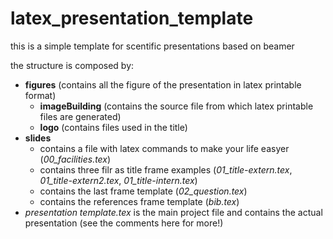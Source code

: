 # latex_presentation_template
this is a simple template for scentific presentations based on beamer

the structure is composed by:
 - **figures** (contains all the figure of the presentation in latex printable format)
	- **imageBuilding** (contains the source file from which latex printable files are generated)
	- **logo** (contains files used in the title)
 - **slides**
	- contains a file with latex commands to make your life easyer (*00_facilities.tex*)
	- contains three filr as title frame examples (*01_title-extern.tex*, *01_title-extern2.tex*, *01_title-intern.tex*)
	- contains the last frame template (*02_question.tex*)
	- contains the references frame template (*bib.tex*)
 - *presentation template.tex* is the main project file and contains the actual presentation (see the comments here for more!)
